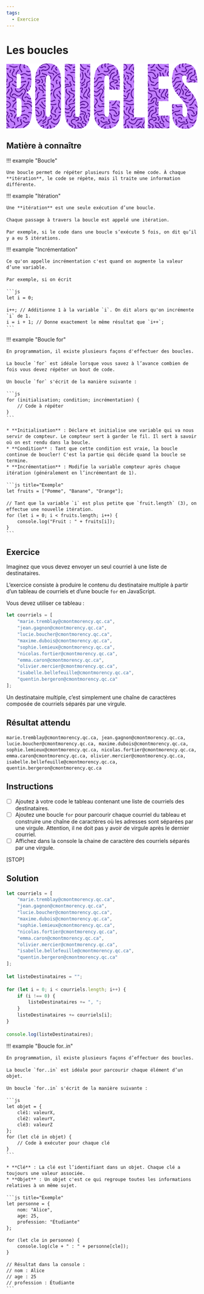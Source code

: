 ```yaml
---
tags:
  - Exercice
---
```


# Les boucles

![](./assets/img/boucles_banner.png)

## Matière à connaître

!!! example "Boucle"

    Une boucle permet de répéter plusieurs fois le même code. À chaque **itération**, le code se répète, mais il traite une information différente.

!!! example "Itération"

    Une **itération** est une seule exécution d’une boucle.

    Chaque passage à travers la boucle est appelé une itération.

    Par exemple, si le code dans une boucle s’exécute 5 fois, on dit qu’il y a eu 5 itérations.

!!! example "Incrémentation"

    Ce qu'on appelle incrémentation c'est quand on augmente la valeur d’une variable.

    Par exemple, si on écrit

    ```js
    let i = 0;

    i++; // Additionne 1 à la variable `i`. On dit alors qu'on incrémente `i` de 1.
    i = i + 1; // Donne exactement le même résultat que `i++`;
    ```

!!! example "Boucle for"

    En programmation, il existe plusieurs façons d'effectuer des boucles.

    La boucle `for` est idéale lorsque vous savez à l’avance combien de fois vous devez répéter un bout de code.

    Un boucle `for` s'écrit de la manière suivante :

    ```js
    for (initialisation; condition; incrémentation) {
        // Code à répéter
    }
    ```

    * **Initialisation** : Déclare et initialise une variable qui va nous servir de compteur. Le compteur sert à garder le fil. Il sert à savoir où on est rendu dans la boucle.
    * **Condition** : Tant que cette condition est vraie, la boucle continue de boucler! C'est la partie qui décide quand la boucle se termine.
    * **Incrémentation** : Modifie la variable compteur après chaque itération (généralement en l’incrémentant de 1).

    ```js title="Exemple"
    let fruits = ["Pomme", "Banane", "Orange"];

    // Tant que la variable `i` est plus petite que `fruit.length` (3), on effectue une nouvelle itération.
    for (let i = 0; i < fruits.length; i++) {
        console.log("Fruit : " + fruits[i]);
    }
    ```

## Exercice

Imaginez que vous devez envoyer un seul courriel à une liste de destinataires.

L’exercice consiste à produire le contenu du destinataire multiple à partir d’un tableau de courriels et d’une boucle `for` en JavaScript.

Vous devez utiliser ce tableau :

```js
let courriels = [
    "marie.tremblay@cmontmorency.qc.ca",
    "jean.gagnon@cmontmorency.qc.ca",
    "lucie.boucher@cmontmorency.qc.ca",
    "maxime.dubois@cmontmorency.qc.ca",
    "sophie.lemieux@cmontmorency.qc.ca",
    "nicolas.fortier@cmontmorency.qc.ca",
    "emma.caron@cmontmorency.qc.ca",
    "olivier.mercier@cmontmorency.qc.ca",
    "isabelle.bellefeuille@cmontmorency.qc.ca",
    "quentin.bergeron@cmontmorency.qc.ca"
];
```

Un destinataire multiple, c’est simplement une chaîne de caractères composée de courriels séparés par une virgule.

## Résultat attendu

```console
marie.tremblay@cmontmorency.qc.ca, jean.gagnon@cmontmorency.qc.ca, lucie.boucher@cmontmorency.qc.ca, maxime.dubois@cmontmorency.qc.ca, sophie.lemieux@cmontmorency.qc.ca, nicolas.fortier@cmontmorency.qc.ca, emma.caron@cmontmorency.qc.ca, olivier.mercier@cmontmorency.qc.ca, isabelle.bellefeuille@cmontmorency.qc.ca, quentin.bergeron@cmontmorency.qc.ca
```

## Instructions

- [ ] Ajoutez à votre code le tableau contenant une liste de courriels des destinataires.
- [ ] Ajoutez une boucle `for` pour parcourir chaque courriel du tableau et construire une chaîne de caractères où les adresses sont séparées par une virgule. Attention, il ne doit pas y avoir de virgule après le dernier courriel.
- [ ] Affichez dans la console la chaine de caractère des courriels séparés par une virgule.

[STOP]

## Solution

```js
let courriels = [
    "marie.tremblay@cmontmorency.qc.ca",
    "jean.gagnon@cmontmorency.qc.ca",
    "lucie.boucher@cmontmorency.qc.ca",
    "maxime.dubois@cmontmorency.qc.ca",
    "sophie.lemieux@cmontmorency.qc.ca",
    "nicolas.fortier@cmontmorency.qc.ca",
    "emma.caron@cmontmorency.qc.ca",
    "olivier.mercier@cmontmorency.qc.ca",
    "isabelle.bellefeuille@cmontmorency.qc.ca",
    "quentin.bergeron@cmontmorency.qc.ca"
];

let listeDestinataires = "";

for (let i = 0; i < courriels.length; i++) {
    if (i !== 0) {
        listeDestinataires += ", ";
    }
    listeDestinataires += courriels[i];
}

console.log(listeDestinataires);
```

!!! example "Boucle for..in"

    En programmation, il existe plusieurs façons d’effectuer des boucles.

    La boucle `for..in` est idéale pour parcourir chaque élément d’un objet.

    Un boucle `for..in` s'écrit de la manière suivante :

    ```js
    let objet = {
        clé1: valeurX,
        clé2: valeurY,
        clé3: valeurZ
    };
    for (let clé in objet) {
        // Code à exécuter pour chaque clé
    }
    ```

    * **Clé** : La clé est l’identifiant dans un objet. Chaque clé a toujours une valeur associée.
    * **Objet** : Un objet c'est ce qui regroupe toutes les informations relatives à un même sujet.

    ```js title="Exemple"
    let personne = {
        nom: "Alice",
        age: 25,
        profession: "Étudiante"
    };

    for (let cle in personne) {
        console.log(cle + " : " + personne[cle]);
    }

    // Résultat dans la console :
    // nom : Alice
    // age : 25
    // profession : Étudiante
    ```
